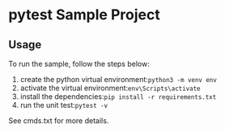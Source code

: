 # pytest Sample Project

## Usage
To run the sample, follow the steps below:

1. create the python virtual environment:```python3 -m venv env ```
2. activate the virtual environment:``` env\Scripts\activate ```
3. install the dependencies:``` pip install -r requirements.txt ```
4. run the unit test:``` pytest -v ```

See cmds.txt for more details.